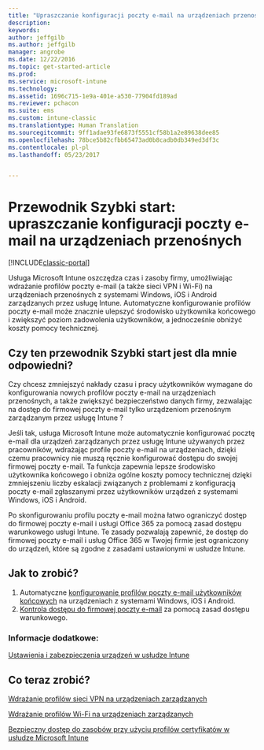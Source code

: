 ```yaml
---
title: "Upraszczanie konfiguracji poczty e-mail na urządzeniach przenośnych | Microsoft Docs"
description: 
keywords: 
author: jeffgilb
ms.author: jeffgilb
manager: angrobe
ms.date: 12/22/2016
ms.topic: get-started-article
ms.prod: 
ms.service: microsoft-intune
ms.technology: 
ms.assetid: 1696c715-1e9a-401e-a530-77904fd189ad
ms.reviewer: pchacon
ms.suite: ems
ms.custom: intune-classic
ms.translationtype: Human Translation
ms.sourcegitcommit: 9ff1adae93fe6873f5551cf58b1a2e89638dee85
ms.openlocfilehash: 78bce5b82cfbb65473ad0b8cadb0db349ed3df3c
ms.contentlocale: pl-pl
ms.lasthandoff: 05/23/2017


---
```


# <a name="quick-start-guide-simplify-email-configuration-on-mobile-devices"></a>Przewodnik Szybki start: upraszczanie konfiguracji poczty e-mail na urządzeniach przenośnych

[!INCLUDE[classic-portal](../includes/classic-portal.md)]

Usługa Microsoft Intune oszczędza czas i zasoby firmy, umożliwiając wdrażanie profilów poczty e-mail (a także sieci VPN i Wi-Fi) na urządzeniach przenośnych z systemami Windows, iOS i Android zarządzanych przez usługę Intune. Automatyczne konfigurowanie profilów poczty e-mail może znacznie ulepszyć środowisko użytkownika końcowego i zwiększyć poziom zadowolenia użytkowników, a jednocześnie obniżyć koszty pomocy technicznej.

## <a name="is-this-quick-start-guide-right-for-me"></a>Czy ten przewodnik Szybki start jest dla mnie odpowiedni?
Czy chcesz zmniejszyć nakłady czasu i pracy użytkowników wymagane do konfigurowania nowych profilów poczty e-mail na urządzeniach przenośnych, a także zwiększyć bezpieczeństwo danych firmy, zezwalając na dostęp do firmowej poczty e-mail tylko urządzeniom przenośnym zarządzanym przez usługę Intune ?

Jeśli tak, usługa Microsoft Intune może automatycznie konfigurować pocztę e-mail dla urządzeń zarządzanych przez usługę Intune używanych przez pracowników, wdrażając profile poczty e-mail na urządzeniach, dzięki czemu pracownicy nie muszą ręcznie konfigurować dostępu do swojej firmowej poczty e-mail. Ta funkcja zapewnia lepsze środowisko użytkownika końcowego i obniża ogólne koszty pomocy technicznej dzięki zmniejszeniu liczby eskalacji związanych z problemami z konfiguracją poczty e-mail zgłaszanymi przez użytkowników urządzeń z systemami Windows, iOS i Android.

Po skonfigurowaniu profilu poczty e-mail można łatwo ograniczyć dostęp do firmowej poczty e-mail i usługi Office 365 za pomocą zasad dostępu warunkowego usługi Intune. Te zasady pozwalają zapewnić, że dostęp do firmowej poczty e-mail i usług Office 365 w Twojej firmie jest ograniczony do urządzeń, które są zgodne z zasadami ustawionymi w usłudze Intune.

## <a name="how-do-i-do-it"></a>Jak to zrobić?
1.    Automatyczne [konfigurowanie profilów poczty e-mail użytkowników końcowych](/intune-classic/deploy-use/configure-access-to-corporate-email-using-email-profiles-with-microsoft-intune) na urządzeniach z systemami Windows, iOS i Android.
2.    [Kontrola dostępu do firmowej poczty e-mail](/intune-classic/deploy-use/restrict-access-to-email-and-o365-services-with-microsoft-intune) za pomocą zasad dostępu warunkowego.


### <a name="additional-information"></a>Informacje dodatkowe:
[Ustawienia i zabezpieczenia urządzeń w usłudze Intune](/intune-classic/deploy-use/manage-settings-and-features-on-your-devices-with-microsoft-intune-policies)

## <a name="what-should-i-do-next"></a>Co teraz zrobić?
[Wdrażanie profilów sieci VPN na urządzeniach zarządzanych](/intune-classic/deploy-use/vpn-connections-in-microsoft-intune)

[Wdrażanie profilów Wi-Fi na urządzeniach zarządzanych](/intune-classic/deploy-use/wi-fi-connections-in-microsoft-intune)

[Bezpieczny dostęp do zasobów przy użyciu profilów certyfikatów w usłudze Microsoft Intune](/intune-classic/deploy-use/secure-resource-access-with-certificate-profiles)

